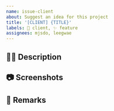 ```yaml
---
name: issue-client
about: Suggest an idea for this project
title: '[CLIENT] {TITLE}'
labels: 🌈 client, ✨ feature
assignees: mjsdo, leegwae
---
```


## 🤷‍♂️ Description

<!-- 구현하고자 하는 기능에 대해 작성해 주세요. -->

## 📷 Screenshots

<!--스크린샷으로 보여줄 수 있는 이미지가 있다면 첨부해주세요!-->

## 📒 Remarks

<!-- 추가로 전달하거나 메모해 둘 내용이 있다면 적어주세요!  -->
<!-- 따로 메모해 둘 내용이 없다면 Remarks 블럭은 지워주세요 -->


<!--마지막으로 이슈 생성 시 우측의 옵션들을 체크했는지 확인해주세요!-->
